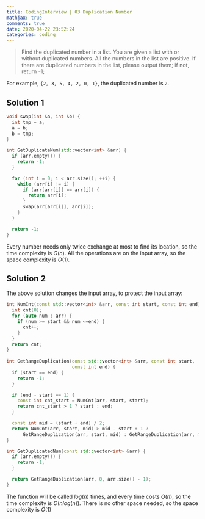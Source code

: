 ```yaml
---
title: CodingInterview | 03 Duplication Number
mathjax: true
comments: true
date: 2020-04-22 23:52:24
categories: coding
---
```


> Find the duplicated number in a list. You are given a list with or without duplicated numbers. All the numbers in the list are positive. If there are duplicated numbers in the list, please output them; if not, return -1;

For example, `{2, 3, 5, 4, 2, 0, 1}`, the duplicated number is `2`.

## Solution 1
```C++
void swap(int &a, int &b) {
  int tmp = a;
  a = b;
  b = tmp;
}

int GetDuplicateNum(std::vector<int> &arr) {
  if (arr.empty()) {
    return -1;
  }

  for (int i = 0; i < arr.size(); ++i) {
    while (arr[i] != i) {
      if (arr[arr[i]] == arr[i]) {
        return arr[i];
      }
      swap(arr[arr[i]], arr[i]);
    }
  }

  return -1;
}
```
Every number needs only twice exchange at most to find its location, so the time complexity is $O(n)$. All the operations are on the input array, so the space complexity is $O(1)$.

## Solution 2
The above solution changes the input array, to protect the input array:
```C++
int NumCnt(const std::vector<int> &arr, const int start, const int end) {
  int cnt(0);
  for (auto num : arr) {
    if (num >= start && num <=end) {
      cnt++;
    }
  }
  return cnt;
}
  
int GetRangeDuplication(const std::vector<int> &arr, const int start,
                        const int end) {
  if (start == end) {
    return -1;
  }

  if (end - start == 1) {
    const int cnt_start = NumCnt(arr, start, start);
    return cnt_start > 1 ? start : end;
  }

  const int mid = (start + end) / 2;
  return NumCnt(arr, start, mid) > mid - start + 1 ? 
      GetRangeDuplication(arr, start, mid) : GetRangeDuplication(arr, mid, end);
}

int GetDuplicatedNum(const std::vector<int> &arr) {
  if (arr.empty()) {
    return -1;
  }

  return GetRangeDuplication(arr, 0, arr.size() - 1);
}

```
The function will be called $log(n)$ times, and every time costs $O(n)$, so the time complexity is $O(nlog(n))$. There is no other space needed, so the space complexity is $O(1)$
